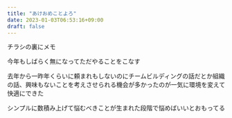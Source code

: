 ```yaml
---
title: "あけおめことよろ"
date: 2023-01-03T06:53:16+09:00
draft: false
---
```


チラシの裏にメモ

今年もしばらく無になってただやることをこなす

去年から一昨年くらいに頼まれもしないのにチームビルディングの話だとか組織の話、興味もないことを考えさせられる機会が多かったのが一気に環境を変えて快適にできた

シンプルに数積み上げて悩むべきことが生まれた段階で悩めばいいとおもってる


